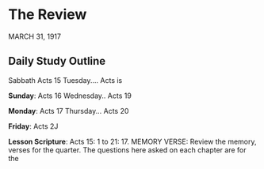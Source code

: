 # The Review
MARCH 31, 1917

## Daily Study Outline

Sabbath Acts 15 Tuesday.... Acts is

**Sunday**: Acts 16 Wednesday.. Acts 19

**Monday**: Acts 17 Thursday... Acts 20

**Friday**: Acts 2J

**Lesson Scripture**: Acts 15: 1 to 21: 17. MEMORY VERSE: Review the memory, verses for the quarter. The questions here asked on each chapter are for the

